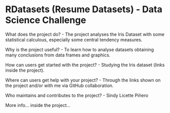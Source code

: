# RDatasets (Resume Datasets) - Data Science Challenge

What does the project do? - The project analyses the Iris Dataset with some statistical calculous, especially some central tendency measures.

Why is the project useful? - To learn how to analyse datasets obtaining many conclusions from data frames and graphics.

How can users get started with the project? - Studying the Iris dataset (links inside the project).

Where can users get help with your project? - Through the links shown on the project and/or with me via GitHub collaboration.

Who maintains and contributes to the project? - Sindy Licette Piñero

More info... inside the project...
